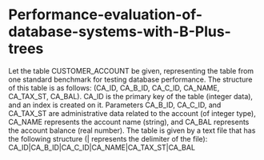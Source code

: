 # Performance-evaluation-of-database-systems-with-B-Plus-trees
Let the table CUSTOMER_ACCOUNT be given, representing the table from one standard benchmark for testing database performance. The structure of this table is as follows: (CA_ID, CA_B_ID, CA_C_ID, CA_NAME, CA_TAX_ST, CA_BAL). CA_ID is the primary key of the table (integer data), and an index is created on it. Parameters CA_B_ID, CA_C_ID, and CA_TAX_ST are administrative data related to the account (of integer type), CA_NAME represents the account name (string), and CA_BAL represents the account balance (real number).
The table is given by a text file that has the following structure (| represents the delimiter of the file):
CA_ID|CA_B_ID|CA_C_ID|CA_NAME|CA_TAX_ST|CA_BAL
